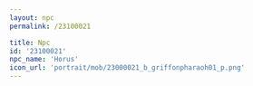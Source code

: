 ```yaml
---
layout: npc
permalink: /23100021

title: Npc
id: '23100021'
npc_name: 'Horus'
icon_url: 'portrait/mob/23000021_b_griffonpharaoh01_p.png'
---
```

